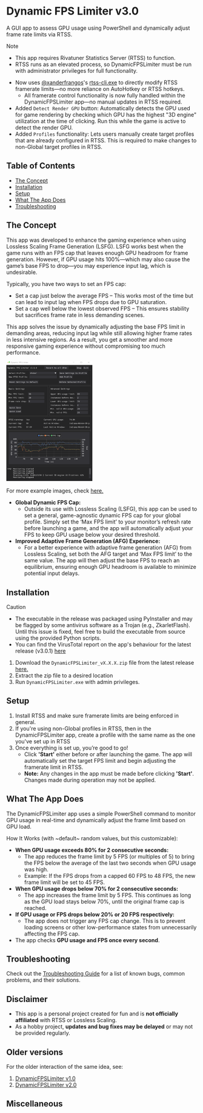 # Dynamic FPS Limiter v3.0
A GUI app to assess GPU usage using PowerShell and dynamically adjust frame rate limits via RTSS. 

> [!NOTE]
> - This app requires Rivatuner Statistics Server (RTSS) to function.
> - RTSS runs as an elevated process, so DynamicFPSLimiter must be run with administrator privileges for full functionality.

- Now uses [@xanderfrangos](https://github.com/xanderfrangos)'s [rtss-cli.exe](https://github.com/xanderfrangos/rtss-cli) to directly modify RTSS framerate limits—no more reliance on AutoHotkey or RTSS hotkeys.
  - All framerate control functionality is now fully handled within the DynamicFPSLimiter app—no manual updates in RTSS required.
- Added `Detect Render GPU` button: Automatically detects the GPU used for game rendering by checking which GPU has the highest "3D engine" utilization at the time of clicking. Run this while the game is active to detect the render GPU.
- Added `Profiles` functionality: Lets users manually create target profiles that are already configured in RTSS. This is required to make changes to non-Global target profiles in RTSS.

## Table of Contents
- [The Concept](#the-concept)
- [Installation](#installation)
- [Setup](#setup)
- [What The App Does](#what-the-app-does)
- [Troubleshooting](#troubleshooting)

## The Concept
This app was developed to enhance the gaming experience when using Lossless Scaling Frame Generation (LSFG). LSFG works best when the game runs with an FPS cap that leaves enough GPU headroom for frame generation. However, if GPU usage hits 100%—which may also cause the game’s base FPS to drop—you may experience input lag, which is undesirable.

Typically, you have two ways to set an FPS cap:
- Set a cap just below the average FPS – This works most of the time but can lead to input lag when FPS drops due to GPU saturation.
- Set a cap well below the lowest observed FPS – This ensures stability but sacrifices frame rate in less demanding scenes.

This app solves the issue by dynamically adjusting the base FPS limit in demanding areas, reducing input lag while still allowing higher frame rates in less intensive regions. As a result, you get a smoother and more responsive gaming experience without compromising too much performance.


<p float="left">
  <img src="/Docs/Images/DFL_v3.0.0_01.png" style="width: 450px; max-width: 45%;" />
</p>

For more example images, check [here.](/Docs/Examples.md)

- **Global Dynamic FPS Cap:**
  - Outside its use with Lossless Scaling (LSFG), this app can be used to set a general, game-agnostic dynamic FPS cap for your global profile. Simply set the ‘Max FPS limit’ to your monitor’s refresh rate before launching a game, and the app will automatically adjust your FPS to keep GPU usage below your desired threshold.
- **Improved Adaptive Frame Generation (AFG) Experience:**
  - For a better experience with adaptive frame generation (AFG) from Lossless Scaling, set both the AFG target and ‘Max FPS limit’ to the same value. The app will then adjust the base FPS to reach an equilibrium, ensuring enough GPU headroom is available to minimize potential input delays.

## Installation

> [!CAUTION]
> - The executable in the release was packaged using PyInstaller and may be flagged by some antivirus software as a Trojan (e.g., ZkarletFlash). Until this issue is fixed, feel free to build the executable from source using the provided Python scripts.
> - You can find the VirusTotal report on the app's behaviour for the latest release (v3.0.1) [here](https://www.virustotal.com/gui/file/72f786dbfb0b2346efce38903a2368775e4cd7aa6d1acdcd2f7d336b028f533b/behavior)

1. Download the `DynamicFPSLimiter_vX.X.X.zip` file from the latest release [here.](https://github.com/SameSalamander5710/DynamicFPSLimiter/releases)
2. Extract the zip file to a desired location
3. Run `DynamicFPSLimiter.exe` with admin privileges.

## Setup

1. Install RTSS and make sure framerate limits are being enforced in general.
2. If you're using non-Global profiles in RTSS, then in the DynamicFPSLimiter app, create a profile with the same name as the one you've set up in RTSS
3. Once everything is set up, you’re good to go!
   - Click **'Start'** either before or after launching the game. The app will automatically set the target FPS limit and begin adjusting the framerate limit in RTSS.
   - **Note:** Any changes in the app must be made before clicking **'Start'**. Changes made during operation may not be applied.

## What The App Does

The DynamicFPSLimiter app uses a simple PowerShell command to monitor GPU usage in real-time and dynamically adjust the frame limit based on GPU load.

How It Works (with ~default~ random values, but this customizable):
- **When GPU usage exceeds 80% for 2 consecutive seconds:**
  - The app reduces the frame limit by 5 FPS (or multiples of 5) to bring the FPS below the average of the last two seconds when GPU usage was high.
  - Example: If the FPS drops from a capped 60 FPS to 48 FPS, the new frame limit will be set to 45 FPS.
- **When GPU usage drops below 70% for 2 consecutive seconds:**
  - The app increases the frame limit by 5 FPS. This continues as long as the GPU load stays below 70%, until the original frame cap is reached.
- **If GPU usage or FPS drops below 20% or 20 FPS respectively:**
  - The app does not trigger any FPS cap change. This is to prevent loading screens or other low-performance states from unnecessarily affecting the FPS cap.
- The app checks **GPU usage and FPS once every second**.


## Troubleshooting

Check out the [Troubleshooting Guide](/Docs/Troubleshooting.md) for a list of known bugs, common problems, and their solutions.

## Disclaimer

- This app is a personal project created for fun and is **not officially affiliated** with RTSS or Lossless Scaling.
- As a hobby project, **updates and bug fixes may be delayed** or may not be provided regularly.

## Older versions 

For the older interaction of the same idea, see: 
1. [DynamicFPSLimiter v1.0](https://github.com/SameSalamander5710/DynamicFPSLimiter/tree/DFL_v1.0)
2. [DynamicFPSLimiter v2.0](https://github.com/SameSalamander5710/DynamicFPSLimiter/tree/DFL_v2.0)

## Miscellaneous


